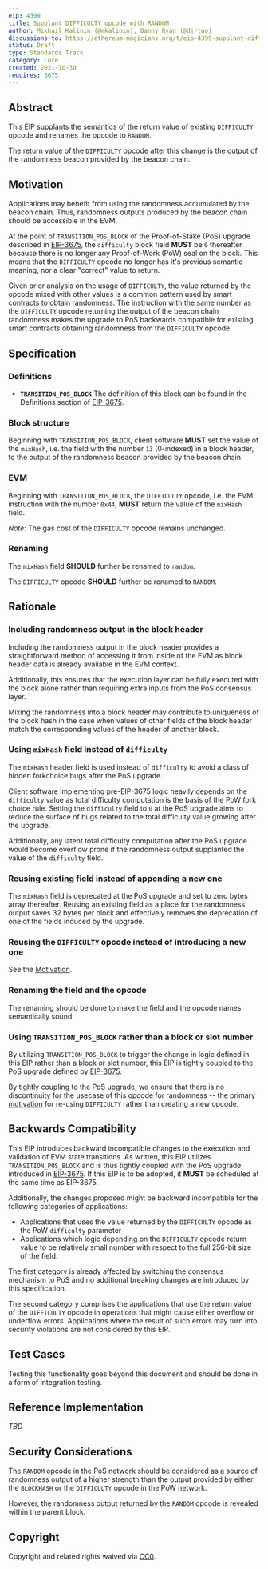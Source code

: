 ```yaml
---
eip: 4399
title: Supplant DIFFICULTY opcode with RANDOM
author: Mikhail Kalinin (@mkalinin), Danny Ryan (@djrtwo)
discussions-to: https://ethereum-magicians.org/t/eip-4399-supplant-difficulty-opcode-with-random/7368
status: Draft
type: Standards Track
category: Core
created: 2021-10-30
requires: 3675
---
```


## Abstract

This EIP supplants the semantics of the return value of existing `DIFFICULTY` opcode and renames the opcode to `RANDOM`.

The return value of the `DIFFICULTY` opcode after this change is the output of the randomness beacon provided by the beacon chain.


## Motivation

Applications may benefit from using the randomness accumulated by the beacon chain. Thus, randomness outputs produced by the beacon chain should be accessible in the EVM.

At the point of `TRANSITION_POS_BLOCK` of the Proof-of-Stake (PoS) upgrade described in [EIP-3675](./eip-3675.md), the `difficulty` block field **MUST** be `0` thereafter because there is no longer any Proof-of-Work (PoW) seal on the block. This means that the `DIFFICULTY` opcode no longer has it's previous semantic meaning, nor a clear "correct" value to return.

Given prior analysis on the usage of `DIFFICULTY`, the value returned by the opcode mixed with other values is a common pattern used by smart contracts to obtain randomness. The instruction with the same number as the `DIFFICULTY` opcode returning the output of the beacon chain randomness makes the upgrade to PoS backwards compatible for existing smart contracts obtaining randomness from the `DIFFICULTY` opcode.


## Specification

### Definitions

* **`TRANSITION_POS_BLOCK`** The definition of this block can be found in the Definitions section of [EIP-3675](./eip-3675.md#definitions).

### Block structure

Beginning with `TRANSITION_POS_BLOCK`, client software **MUST** set the value of the `mixHash`, i.e. the field with the number `13` (0-indexed) in a block header, to the output of the randomness beacon provided by the beacon chain.

### EVM

Beginning with `TRANSITION_POS_BLOCK`, the `DIFFICULTY` opcode, i.e. the EVM instruction with the number `0x44`, **MUST** return the value of the `mixHash` field.

*Note*: The gas cost of the `DIFFICULTY` opcode remains unchanged.

### Renaming

The `mixHash` field **SHOULD** further be renamed to `random`.

The `DIFFICULTY` opcode **SHOULD** further be renamed to `RANDOM`.


## Rationale

### Including randomness output in the block header

Including the randomness output in the block header provides a straightforward method of accessing it from inside of the EVM as block header data is already available in the EVM context.

Additionally, this ensures that the execution layer can be fully executed with the block alone rather than requiring extra inputs from the PoS consensus layer.

Mixing the randomness into a block header may contribute to uniqueness of the block hash in the case when values of other fields of the block header match the corresponding values of the header of another block.

### Using `mixHash` field instead of `difficulty`

The `mixHash` header field is used instead of `difficulty` to avoid a class of hidden forkchoice bugs after the PoS upgrade.

Client software implementing pre-EIP-3675 logic heavily depends on the `difficulty` value as total difficulty computation is the basis of the PoW fork choice rule. Setting the `difficulty` field to `0` at the PoS upgrade aims to reduce the surface of bugs related to the total difficulty value growing after the upgrade.

Additionally, any latent total difficulty computation after the PoS upgrade would become overflow prone if the randomness output supplanted the value of the `difficulty` field.

### Reusing existing field instead of appending a new one

The `mixHash` field is deprecated at the PoS upgrade and set to zero bytes array thereafter. Reusing an existing field as a place for the randomness output saves 32 bytes per block and effectively removes the deprecation of one of the fields induced by the upgrade.

### Reusing the `DIFFICULTY` opcode instead of introducing a new one

See the [Motivation](#motivation).

### Renaming the field and the opcode

The renaming should be done to make the field and the opcode names semantically sound.

### Using `TRANSITION_POS_BLOCK` rather than a block or slot number

By utilizing `TRANSITION_POS_BLOCK` to trigger the change in logic defined in this EIP rather than a block or slot number, this EIP is tightly coupled to the PoS upgrade defined by [EIP-3675](./eip-3675.md).

By tightly coupling to the PoS upgrade, we ensure that there is no discontinuity for the usecase of this opcode for randomness -- the primary [motivation](#motivation) for re-using `DIFFICULTY` rather than creating a new opcode.


## Backwards Compatibility

This EIP introduces backward incompatible changes to the execution and validation of EVM state transitions. As written, this EIP utilizes `TRANSITION_POS_BLOCK` and is thus tightly coupled with the PoS upgrade introduced in [EIP-3675](./eip-3675.md). If this EIP is to be adopted, it **MUST** be scheduled at the same time as EIP-3675.

Additionally, the changes proposed might be backward incompatible for the following categories of applications:
* Applications that uses the value returned by the `DIFFICULTY` opcode as the PoW `difficulty` parameter
* Applications which logic depending on the `DIFFICULTY` opcode return value to be relatively small number with respect to the full 256-bit size of the field.

The first category is already affected by switching the consensus mechanism to PoS and no additional breaking changes are introduced by this specification.

The second category comprises the applications that use the return value of the `DIFFICULTY` opcode in operations that might cause either overflow or underflow errors. Applications where the result of such errors may turn into security violations are not considered by this EIP.


## Test Cases

Testing this functionality goes beyond this document and should be done in a form of integration testing.


## Reference Implementation

*TBD*


## Security Considerations

The `RANDOM` opcode in the PoS network should be considered as a source of randomness output of a higher strength than the output provided by either the `BLOCKHASH` or the `DIFFICULTY` opcode in the PoW network.

However, the randomness output returned by the `RANDOM` opcode is revealed within the parent block.


## Copyright
Copyright and related rights waived via [CC0](https://creativecommons.org/publicdomain/zero/1.0/).

